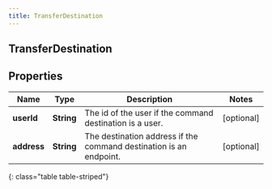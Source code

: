 ```yaml
---
title: TransferDestination
---
```

## TransferDestination


## Properties

| Name | Type | Description | Notes |
| ------------ | ------------- | ------------- | ------------- |
| **userId** | <!----><!---->**String**<!----> | The id of the user if the command destination is a user. |  [optional] |
| **address** | <!----><!---->**String**<!----> | The destination address if the command destination is an endpoint. |  [optional] |
{: class="table table-striped"}



